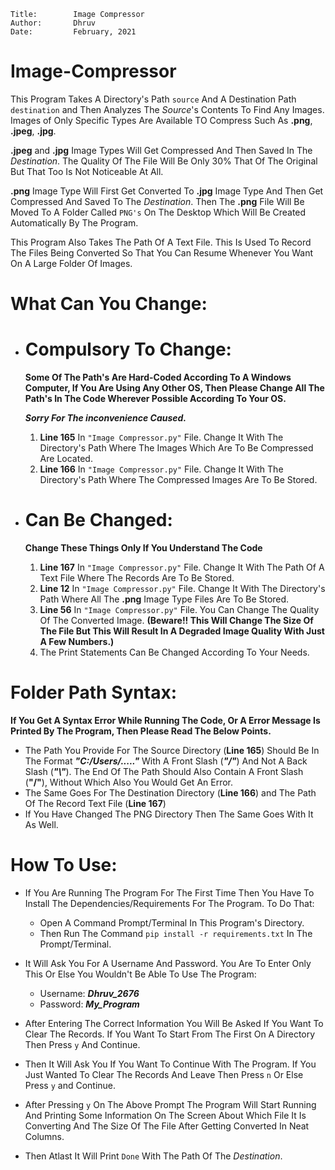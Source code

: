 ```
Title:        Image Compressor
Author:       Dhruv   
Date:         February, 2021
```

# Image-Compressor
This Program Takes A Directory's Path `source` And A Destination Path `destination` and Then Analyzes The *Source*'s Contents To Find Any Images. Images of Only Specific Types Are Available TO Compress Such As **.png**, **.jpeg**, **.jpg**.

**.jpeg** and **.jpg** Image Types Will Get Compressed And Then Saved In The *Destination*. The Quality Of The File Will Be Only 30% That Of The Original But That Too Is Not Noticeable At All.

**.png** Image Type Will First Get Converted To **.jpg** Image Type And Then Get Compressed And Saved To The *Destination*. Then The **.png** File Will Be Moved To A Folder Called `PNG's` On The Desktop Which Will Be Created Automatically By The Program.

This Program Also Takes The Path Of A Text File. This Is Used To Record The Files Being Converted So That You Can Resume Whenever You Want On A Large Folder Of Images.

# What Can You Change:
- # Compulsory To Change:
  **Some Of The Path's Are Hard-Coded According To A Windows Computer, If You Are Using Any Other OS, Then Please Change All The Path's In The Code Wherever Possible According To Your OS.** 

  ***Sorry For The inconvenience Caused.***

  1. **Line 165** In `"Image Compressor.py"` File. Change It With The Directory's Path Where The Images Which Are To Be Compressed Are Located.
  2. **Line 166** In `"Image Compressor.py"` File. Change It With The Directory's Path Where The Compressed Images Are To Be Stored.
- # Can Be Changed:
  **Change These Things Only If You Understand The Code**

  1. **Line 167** In `"Image Compressor.py"` File. Change It With The Path Of A Text File Where The Records Are To Be Stored.
  2. **Line 12** In `"Image Compressor.py"` File. Change It With The Directory's Path Where All The **.png** Image Type Files Are To Be Stored.
  3. **Line 56** In `"Image Compressor.py"` File. You Can Change The Quality Of The Converted Image. **(Beware!! This Will Change The Size Of The File But This Will Result In A Degraded Image Quality With Just A Few Numbers.)**
  4. The Print Statements Can Be Changed According To Your Needs.

# Folder Path Syntax:
**If You Get A Syntax Error While Running The Code, Or A Error Message Is Printed By The Program, Then Please Read The Below Points.**
- The Path You Provide For The Source Directory (**Line 165**) Should Be In The Format ***"C:/Users/....."*** With A Front Slash (***"/"***) And Not A Back Slash (***"\\"***). The End Of The Path Should Also Contain A Front Slash (**"/"**), Without Which Also You Would Get An Error.
- The Same Goes For The Destination Directory (**Line 166**) and The Path Of The Record Text File (**Line 167**)
- If You Have Changed The PNG Directory Then The Same Goes With It As Well.

# How To Use:
- If You Are Running The Program For The First Time Then You Have To Install The Dependencies/Requirements For The Program. To Do That:
  - Open A Command Prompt/Terminal In This Program's Directory.
  - Then Run The Command `pip install -r requirements.txt` In The Prompt/Terminal.

- It Will Ask You For A Username And Password. You Are To Enter Only This Or Else You Wouldn't Be Able To Use The Program:
  - Username: ***Dhruv_2676***
  - Password: ***My_Program***
- After Entering The Correct Information You Will Be Asked If You Want To Clear The Records. If You Want To Start From The First On A Directory Then Press `y` And Continue.
- Then It Will Ask You If You Want To Continue With The Program. If You Just Wanted To Clear The Records And Leave Then Press `n` Or Else Press `y` and Continue.
- After Pressing `y` On The Above Prompt The Program Will Start Running And Printing Some Information On The Screen About Which File It Is Converting And The Size Of The File After Getting Converted In Neat Columns.
- Then Atlast It Will Print `Done` With The Path Of The *Destination*.
